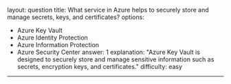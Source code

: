 
layout: question
title: What service in Azure helps to securely store and manage secrets, keys, and certificates?
options:
- Azure Key Vault
- Azure Identity Protection
- Azure Information Protection
- Azure Security Center
answer: 1
explanation: "Azure Key Vault is designed to securely store and manage sensitive information such as secrets, encryption keys, and certificates."
difficulty: easy
---
